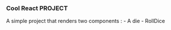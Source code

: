 ### Cool React PROJECT
A simple project that renders two components : 
     - A die
     - RollDice
